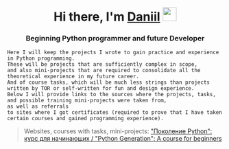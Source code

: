 <h1 align="center">Hi there, I'm <a href="https://github.com/monkeyfli1p" target="_blank">Daniil</a> 
<img src="https://github.com/blackcater/blackcater/raw/main/images/Hi.gif" height="32"/></h1>
<h3 align="center">Beginning Python programmer and future Developer</h3>

```
Here I will keep the projects I wrote to gain practice and experience in Python programming. 
These will be projects that are sufficiently complex in scope, 
and also mini-projects that are required to consolidate all the theoretical experience in my future career. 
And of course tasks, which will be much less strings than projects written by TOR or self-written for fun and design experience.
Below I will provide links to the sources where the projects, tasks, and possible training mini-projects were taken from, 
as well as referrals 
to sites where I got certificates (required to prove that I have taken certain courses and gained programming experience).
```
> Websites, courses with tasks, mini-projects:
> ["Поколение Python": курс для начинающих / "Python Generation": A course for beginners](https://stepik.org/course/58852/info)

